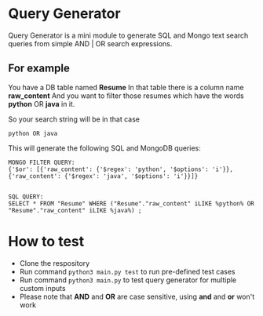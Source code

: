 # Query Generator

Query Generator is a mini module to generate SQL and Mongo text search queries from simple AND | OR search expressions.
## For example
You have a DB table named **Resume**
In that table there is a column name **raw_content**
And you want to filter those resumes which have the words **python** OR **java** in it.

So your search string will be in that case
```
python OR java
```
This will generate the following SQL and MongoDB queries:
```
MONGO FILTER QUERY:
{'$or': [{'raw_content': {'$regex': 'python', '$options': 'i'}}, {'raw_content': {'$regex': 'java', '$options': 'i'}}]}


SQL QUERY:
SELECT * FROM "Resume" WHERE ("Resume"."raw_content" iLIKE %python% OR "Resume"."raw_content" iLIKE %java%) ;
```

# How to test

- Clone the respository
- Run command `python3 main.py test` to run pre-defined test cases
- Run command `python3 main.py` to test query generator for multiple custom inputs
- Please note that **AND** and **OR** are case sensitive, using **and** and **or** won't work